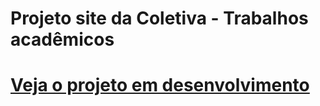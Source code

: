 # Projeto site da Coletiva - Trabalhos acadêmicos
# <a href="https://wilksonflor.github.io/coletivaNovo/">Veja o projeto em desenvolvimento</a>
